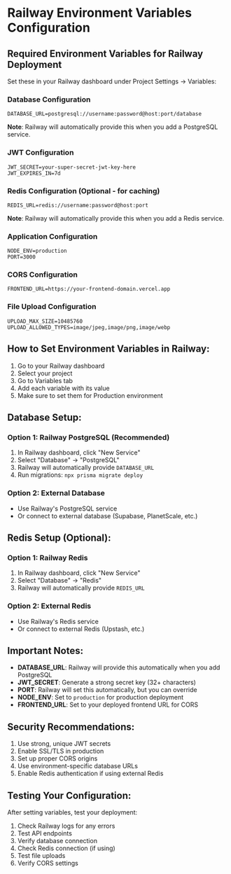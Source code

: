 # Railway Environment Variables Configuration

## Required Environment Variables for Railway Deployment

Set these in your Railway dashboard under Project Settings → Variables:

### Database Configuration
```
DATABASE_URL=postgresql://username:password@host:port/database
```
**Note**: Railway will automatically provide this when you add a PostgreSQL service.

### JWT Configuration
```
JWT_SECRET=your-super-secret-jwt-key-here
JWT_EXPIRES_IN=7d
```

### Redis Configuration (Optional - for caching)
```
REDIS_URL=redis://username:password@host:port
```
**Note**: Railway will automatically provide this when you add a Redis service.

### Application Configuration
```
NODE_ENV=production
PORT=3000
```

### CORS Configuration
```
FRONTEND_URL=https://your-frontend-domain.vercel.app
```

### File Upload Configuration
```
UPLOAD_MAX_SIZE=10485760
UPLOAD_ALLOWED_TYPES=image/jpeg,image/png,image/webp
```

## How to Set Environment Variables in Railway:

1. Go to your Railway dashboard
2. Select your project
3. Go to Variables tab
4. Add each variable with its value
5. Make sure to set them for Production environment

## Database Setup:

### Option 1: Railway PostgreSQL (Recommended)
1. In Railway dashboard, click "New Service"
2. Select "Database" → "PostgreSQL"
3. Railway will automatically provide `DATABASE_URL`
4. Run migrations: `npx prisma migrate deploy`

### Option 2: External Database
- Use Railway's PostgreSQL service
- Or connect to external database (Supabase, PlanetScale, etc.)

## Redis Setup (Optional):

### Option 1: Railway Redis
1. In Railway dashboard, click "New Service"
2. Select "Database" → "Redis"
3. Railway will automatically provide `REDIS_URL`

### Option 2: External Redis
- Use Railway's Redis service
- Or connect to external Redis (Upstash, etc.)

## Important Notes:

- **DATABASE_URL**: Railway will provide this automatically when you add PostgreSQL
- **JWT_SECRET**: Generate a strong secret key (32+ characters)
- **PORT**: Railway will set this automatically, but you can override
- **NODE_ENV**: Set to `production` for production deployment
- **FRONTEND_URL**: Set to your deployed frontend URL for CORS

## Security Recommendations:

1. Use strong, unique JWT secrets
2. Enable SSL/TLS in production
3. Set up proper CORS origins
4. Use environment-specific database URLs
5. Enable Redis authentication if using external Redis

## Testing Your Configuration:

After setting variables, test your deployment:
1. Check Railway logs for any errors
2. Test API endpoints
3. Verify database connection
4. Check Redis connection (if using)
5. Test file uploads
6. Verify CORS settings




